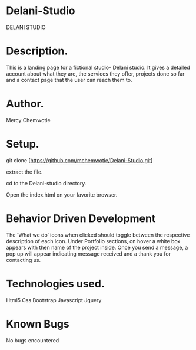 # Delani-Studio
DELANI STUDIO

# Description.
This is a landing page for a fictional studio- Delani studio. It gives a detailed account about what they are, the services they offer, projects done so far and a contact page that the user can reach them to.

# Author.
Mercy Chemwotie

# Setup.
git clone [https://github.com/mchemwotie/Delani-Studio.git]

extract the file.

cd to the Delani-studio directory.

Open the index.html on your favorite browser.

# Behavior Driven Development
The 'What we do’ icons when clicked should toggle between the respective description of each icon. 
Under Portfolio sections, on hover a white box appears with then name of the project inside.
Once you send a message, a pop up will appear indicating message received and a thank you for contacting us.

# Technologies used.
Html5
Css
Bootstrap
Javascript
Jquery

# Known Bugs
No bugs encountered

